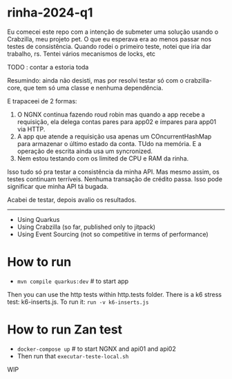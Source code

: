 # rinha-2024-q1

Eu comecei este repo com a intenção de submeter uma solução usando o Crabzilla, meu projeto pet.
O que eu esperava era ao menos passar nos testes de consistência. Quando rodei o primeiro teste,
notei que iria dar trabalho, rs. Tentei vários mecanismos de locks, etc

TODO : contar a estoria toda

Resumindo: ainda não desisti, mas por resolvi testar só com o crabzilla-core, que tem só uma classe e nenhuma dependência.

E trapaceei de 2 formas:

1. O NGNX continua fazendo roud robin mas quando a app recebe a requisição, ela delega contas pares para app02 e ímpares para app01 via HTTP. 
2. A app que atende a requisição usa apenas um COncurrentHashMap para armazenar o último estado da conta. TUdo na memória. E a operação de escrita ainda usa um syncronized.
3. Nem estou testando com os limited de CPU e RAM da rinha.

Isso tudo só pra testar a consistência da minha API. Mas mesmo assim, os testes continuam terríveis. 
Nenhuma transação de crédito passa. Isso pode significar que minha API tá bugada. 

Acabei de testar, depois avalio os resultados. 

----

* Using Quarkus
* Using Crabzilla (so far, published only to jitpack)
* Using Event Sourcing (not so competitive in terms of performance)

# How to run 

* `mvn compile quarkus:dev`       # to start app

Then you can use the http tests within http.tests folder. 
There is a k6 stress test: k6-inserts.js. To run it:  `run -v k6-inserts.js`

# How to run Zan test

* `docker-compose up`             # to start NGNX and api01 and api02
* Then run that `executar-teste-local.sh`

WIP
